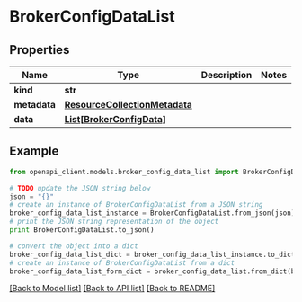 # BrokerConfigDataList


## Properties
Name | Type | Description | Notes
------------ | ------------- | ------------- | -------------
**kind** | **str** |  | 
**metadata** | [**ResourceCollectionMetadata**](ResourceCollectionMetadata.md) |  | 
**data** | [**List[BrokerConfigData]**](BrokerConfigData.md) |  | 

## Example

```python
from openapi_client.models.broker_config_data_list import BrokerConfigDataList

# TODO update the JSON string below
json = "{}"
# create an instance of BrokerConfigDataList from a JSON string
broker_config_data_list_instance = BrokerConfigDataList.from_json(json)
# print the JSON string representation of the object
print BrokerConfigDataList.to_json()

# convert the object into a dict
broker_config_data_list_dict = broker_config_data_list_instance.to_dict()
# create an instance of BrokerConfigDataList from a dict
broker_config_data_list_form_dict = broker_config_data_list.from_dict(broker_config_data_list_dict)
```
[[Back to Model list]](../ccloud/README.md#documentation-for-models) [[Back to API list]](../ccloud/README.md#documentation-for-api-endpoints) [[Back to README]](../ccloud/README.md)


